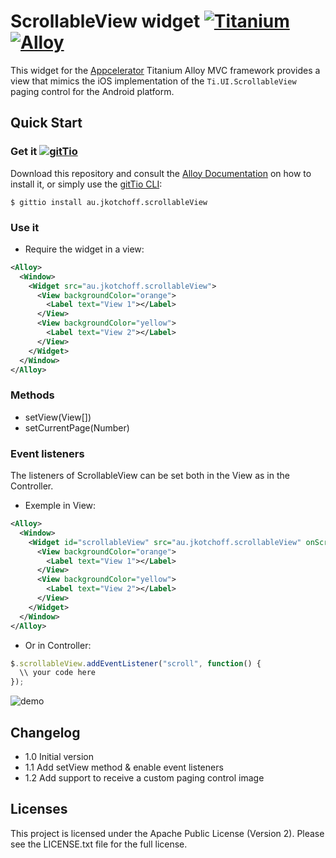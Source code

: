 # ScrollableView widget [![Titanium](http://www-static.appcelerator.com/badges/titanium-git-badge-sq.png)](http://www.appcelerator.com/titanium/) [![Alloy](http://www-static.appcelerator.com/badges/alloy-git-badge-sq.png)](http://www.appcelerator.com/alloy/)
This widget for the [Appcelerator](http://www.appcelerator.com) Titanium Alloy MVC framework provides a view that mimics the iOS implementation of the `Ti.UI.ScrollableView` paging control for the Android platform.

## Quick Start

### Get it [![gitTio](http://gitt.io/badge.png)](http://gitt.io/component/au.jkotchoff.scrollableView)
Download this repository and consult the [Alloy Documentation](http://docs.appcelerator.com/titanium/latest/#!/guide/Alloy_XML_Markup-section-35621528_AlloyXMLMarkup-ImportingWidgets) on how to install it, or simply use the [gitTio CLI](http://gitt.io/cli):

`$ gittio install au.jkotchoff.scrollableView`

### Use it

* Require the widget in a view:

```xml
<Alloy>
  <Window>
    <Widget src="au.jkotchoff.scrollableView">
      <View backgroundColor="orange">
        <Label text="View 1"></Label>
      </View>
      <View backgroundColor="yellow">
        <Label text="View 2"></Label>
      </View>
    </Widget>
  </Window>
</Alloy>
```

### Methods

* setView(View[])
* setCurrentPage(Number)

### Event listeners

The listeners of ScrollableView can be set both in the View as in the Controller.

* Exemple in View:
```xml
<Alloy>
  <Window>
    <Widget id="scrollableView" src="au.jkotchoff.scrollableView" onScroll="onScrollEvent">
      <View backgroundColor="orange">
        <Label text="View 1"></Label>
      </View>
      <View backgroundColor="yellow">
        <Label text="View 2"></Label>
      </View>
    </Widget>
  </Window>
</Alloy>
```

* Or in Controller:
```javascript
$.scrollableView.addEventListener("scroll", function() {
  \\ your code here
});
```

![demo](https://raw.githubusercontent.com/jkotchoff/au.jkotchoff.scrollableView/master/docs/screenshot.png)

## Changelog

* 1.0 Initial version
* 1.1 Add setView method & enable event listeners
* 1.2 Add support to receive a custom paging control image

## Licenses
This project is licensed under the Apache Public License (Version 2). Please see the LICENSE.txt file for the full license.
